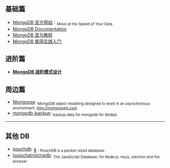 ## 基础篇

* [MongoDB 官方网站](https://www.mongodb.com/)：<sub>Move at the Speed of Your Data</sub>
* [MongoDB Documentation](https://docs.mongodb.com/)
* [MongoDB 菜鸟教程](http://www.runoob.com/mongodb/mongodb-tutorial.html)
* [MongoDB 极简实践入门](https://github.com/StevenSLXie/Tutorials-for-Web-Developers/blob/master/MongoDB%20%E6%9E%81%E7%AE%80%E5%AE%9E%E8%B7%B5%E5%85%A5%E9%97%A8.md)

## 进阶篇

* **[MongoDB 进阶模式设计](http://www.mongoing.com/mongodb-advanced-pattern-design)**

## 周边篇

* [Mongoose](https://github.com/Automattic/mongoose): <sub>MongoDB object modeling designed to work in an asynchronous environment. http://mongoosejs.com</sub>
* [mongodb-backup](https://github.com/hex7c0/mongodb-backup): <sub>backup data for mongodb for Nodejs</sub>

---

## 其他 DB

* [pouchdb](https://github.com/pouchdb/pouchdb): <sub>🐨 - PouchDB is a pocket-sized database. </sub>
* [louischatriot/nedb](https://github.com/louischatriot/nedb): <sub>The JavaScript Database, for Node.js, nw.js, electron and the browser</sub>
